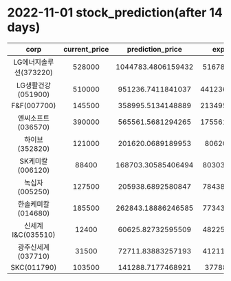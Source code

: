 # 2022-11-01 stock_prediction(after 14 days)

|   corp   |   current_price   |   prediction_price   |   expected_profit   |
|:--------:|:-----------------:|:--------------------:|:-------------------:|
|LG에너지솔루션(373220)|528000|1044783.4806159432|516783.4806159432|
|LG생활건강(051900)|510000|951236.7411841037|441236.74118410365|
|F&F(007700)|145500|358995.5134148889|213495.51341488888|
|엔씨소프트(036570)|390000|565561.5681294265|175561.56812942645|
|하이브(352820)|121000|201620.0689189953|80620.0689189953|
|SK케미칼(006120)|88400|168703.30585406494|80303.30585406494|
|녹십자(005250)|127500|205938.6892580847|78438.68925808469|
|한솔케미칼(014680)|185500|262843.18886246585|77343.18886246585|
|신세계 I&C(035510)|12400|60625.82732595509|48225.82732595509|
|광주신세계(037710)|31500|72711.83883257193|41211.83883257193|
|SKC(011790)|103500|141288.7177468921|37788.7177468921|
